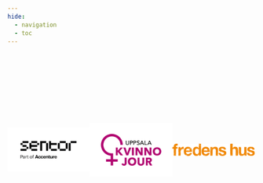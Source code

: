 ```yaml
---
hide:
  - navigation
  - toc
---
```


<div style="
        background-image: url('../resources/images/ctrl-image-3.jpg'); /* Replace with your hero image URL */
        background-size: cover; /* Cover the entire div */
        background-position: center; /* Center the image */
        height: 400px; /* Set the height of the hero section */
        display: flex; /* Use flexbox for centering content */
        align-items: center; /* Center content vertically */
        justify-content: center; /* Center content horizontally */
        color: white; /* Text color */
        text-align: center; /* Center text */
        text-shadow: 2px 2px 4px rgba(0, 0, 0, 0.7); /* Black shadow effect */

        ">
        <h1 style="color:#FF28C3">
        Om Ctrl
        </h1>
</div>

Ctrl är ett samarbetsprojekt mellan Freden Hus, Uppsala Kvinnojour och Sentor, med stöd från Jämställdhetsmyndigheten. Projektet syftar till att belysa och förebygga digitalt våld i ungas relationer. Vi vill hjälpa unga att hitta kontrollen över sitt digitala liv, men också stå ut med att inte ha den över andra.

Projektet riktar sig också till vuxna. Unga efterfrågar att föräldrar och andra vuxna i deras närhet ska ha större kunskap och förståelse för digitalt våld. Genom att sprida kunskap till vuxna om vad digitalt våld innebär, hur det tar sig i uttryck, vilka skyddsåtgärder som finns och hur man pratar med unga om digitalt våld, vill vi minska klyftan mellan ungas behov och vuxnas förståelse.


<div style="display: flex; flex-wrap: wrap; justify-content: center; gap: 20px; padding: 20px;">
    <div style="flex: 1 1 200px; display: flex; justify-content: center; align-items: center;">
        <img src="../resources/logos/Logga Sentor.png" alt="Logo 1" style="max-width: 100%; width: 200px; object-fit: contain;" />
    </div>
    <div style="flex: 1 1 200px; display: flex; justify-content: center; align-items: center;">
        <img src="../resources/logos/ukj-logo-rgb.png" alt="Logo 2" style="max-width: 100%; width: 200px; object-fit: contain;" />
    </div>
    <div style="flex: 1 1 200px; display: flex; justify-content: center; align-items: center;">
        <img src="../resources/logos/logga_fredens_hus_orange.png" alt="Logo 3" style="max-width: 100%; width: 200px; object-fit: contain;" />
    </div>
</div>
